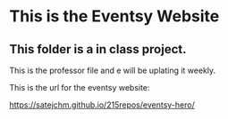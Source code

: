 # This is the Eventsy Website

## This folder is a in class project.

This is the professor file and e will be uplating it weekly.

This is the url for the eventsy website:

https://satejchm.github.io/215repos/eventsy-hero/

